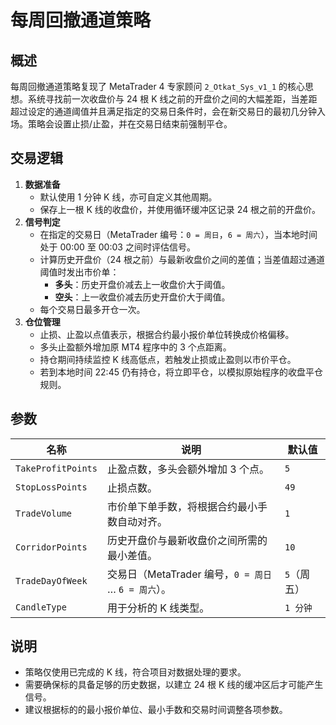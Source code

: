 # 每周回撤通道策略

## 概述
每周回撤通道策略复现了 MetaTrader 4 专家顾问 `2_Otkat_Sys_v1_1` 的核心思想。系统寻找前一次收盘价与 24 根 K 线之前的开盘价之间的大幅差距，当差距超过设定的通道阈值并且满足指定的交易日条件时，会在新交易日的最初几分钟入场。策略会设置止损/止盈，并在交易日结束前强制平仓。

## 交易逻辑
1. **数据准备**
   - 默认使用 1 分钟 K 线，亦可自定义其他周期。
   - 保存上一根 K 线的收盘价，并使用循环缓冲区记录 24 根之前的开盘价。
2. **信号判定**
   - 在指定的交易日（MetaTrader 编号：`0 = 周日`，`6 = 周六`），当本地时间处于 00:00 至 00:03 之间时评估信号。
   - 计算历史开盘价（24 根之前）与最新收盘价之间的差值；当差值超过通道阈值时发出市价单：
     - **多头**：历史开盘价减去上一收盘价大于阈值。
     - **空头**：上一收盘价减去历史开盘价大于阈值。
   - 每个交易日最多开仓一次。
3. **仓位管理**
   - 止损、止盈以点值表示，根据合约最小报价单位转换成价格偏移。
   - 多头止盈额外增加原 MT4 程序中的 3 个点距离。
   - 持仓期间持续监控 K 线高低点，若触发止损或止盈则以市价平仓。
   - 若到本地时间 22:45 仍有持仓，将立即平仓，以模拟原始程序的收盘平仓规则。

## 参数
| 名称 | 说明 | 默认值 |
|------|------|--------|
| `TakeProfitPoints` | 止盈点数，多头会额外增加 3 个点。 | `5` |
| `StopLossPoints` | 止损点数。 | `49` |
| `TradeVolume` | 市价单下单手数，将根据合约最小手数自动对齐。 | `1` |
| `CorridorPoints` | 历史开盘价与最新收盘价之间所需的最小差值。 | `10` |
| `TradeDayOfWeek` | 交易日（MetaTrader 编号，`0 = 周日` … `6 = 周六`）。 | `5`（周五） |
| `CandleType` | 用于分析的 K 线类型。 | `1 分钟` |

## 说明
- 策略仅使用已完成的 K 线，符合项目对数据处理的要求。
- 需要确保标的具备足够的历史数据，以建立 24 根 K 线的缓冲区后才可能产生信号。
- 建议根据标的的最小报价单位、最小手数和交易时间调整各项参数。
